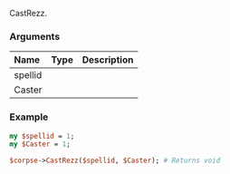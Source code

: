 CastRezz.
### Arguments
**Name**|**Type**|**Description**
:---|:---|:---
spellid||
Caster||

### Example

```perl
my $spellid = 1;
my $Caster = 1;

$corpse->CastRezz($spellid, $Caster); # Returns void
```